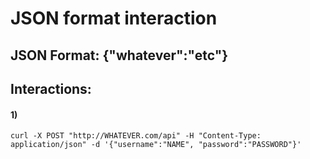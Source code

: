 # JSON format interaction

## JSON Format: {"whatever":"etc"}

## Interactions:

#### 1) 

    curl -X POST "http://WHATEVER.com/api" -H "Content-Type: application/json" -d '{"username":"NAME", "password":"PASSWORD"}' 
